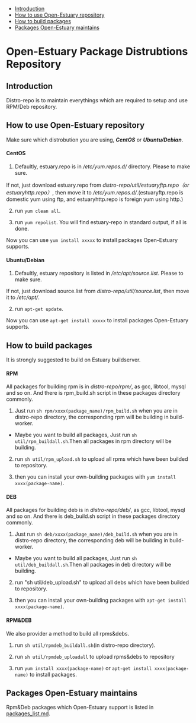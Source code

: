 * [Introduction](#1)
* [How to use Open-Estuary repository](#2)
* [How to build packages](#3)
* [Packages Open-Estuary maintains](#4)

# Open-Estuary Package Distrubtions Repository
## <a name="1">Introduction</a>
Distro-repo is to maintain everythings which are required to setup and use RPM/Deb repository.  

## <a name="2">How to use Open-Estuary repository</a>
Make sure which distrobution you are using, ***CentOS*** or ***Ubuntu/Debian***.

#### CentOS  
1. Defaultly, estuary.repo is in */etc/yum.repos.d/* directory. Please to make sure.  

If not, just download estuary.repo from *distro-repo/util/estuaryftp.repo（or estuaryhttp.repo）*, then move it to */etc/yum.repos.d/*.(estuaryftp.repo is domestic yum using ftp, and estuaryhttp.repo is foreign yum using http.)  
 
2. run `yum clean all`.

3. run `yum repolist`.
You will find estuary-repo in standard output, if all is done.  

Now you can use `yum install xxxxx` to install packages Open-Estuary supports.  

#### Ubuntu/Debian
1. Defaultly, estuary repository is listed in */etc/apt/source.list*. Please to make sure.  

If not, just download source.list from *distro-repo/util/source.list*, then move it to */etc/apt/*.  

2. run `apt-get update`.  
    
Now you can use `apt-get install xxxxx` to install packages Open-Estuary supports. 

## <a name="3">How to build packages</a>  
It is strongly suggested to build on Estuary buildserver.  

#### RPM  
All packages for building rpm is in *distro-repo/rpm/*, as gcc, libtool, mysql and so on. And there is rpm_build.sh script in these packages directory commonly.  

1. Just run `sh rpm/xxxx(package_name)/rpm_build.sh` when you are in distro-repo directory, the corresponding rpm will be building in build-worker.

* Maybe you want to build all packages, Just run `sh util/rpm_buildall.sh`.Then all packages in rpm directory will be building.  

2. run `sh util/rpm_upload.sh` to upload all rpms which have been builded to repository.   

3. then you can install your own-building packages with `yum install xxxx(package-name)`.  

#### DEB
All packages for building deb is in *distro-repo/deb/*, as gcc, libtool, mysql and so on. And there is deb_build.sh script in these packages directory commonly.  

1. Just run `sh deb/xxxx(package_name)/deb_build.sh` when you are in distro-repo directory, the corresponding deb will be building in build-worker.

* Maybe you want to build all packages, Just run `sh util/deb_buildall.sh`.Then all packages in deb directory will be building.  

2. run "sh util/deb_upload.sh" to upload all debs which have been builded to repository.   

3. then you can install your own-building packages with `apt-get install xxxx(package-name)`.  

#### RPM&DEB
We also provider a method to build all rpms&debs.

1. run `sh util/rpmdeb_buildall.sh`(in distro-repo directory).   

2. run `sh util/rpmdeb_uploadall` to upload rpms&debs to repository 

3. run `yum install xxxx(package-name)` or `apt-get install xxxx(package-name)` to install packages.  

## <a name="4">Packages Open-Estuary maintains</a>  
Rpm&Deb packages which Open-Estuary support is listed in [packages_list.md](https://github.com/open-estuary/distro-repo/blob/master/packages_list.md).  







